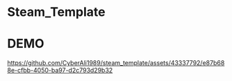 # Steam_Template

# DEMO
https://github.com/CyberAli1989/steam_template/assets/43337792/e87b688e-cfbb-4050-ba97-d2c793d29b32

